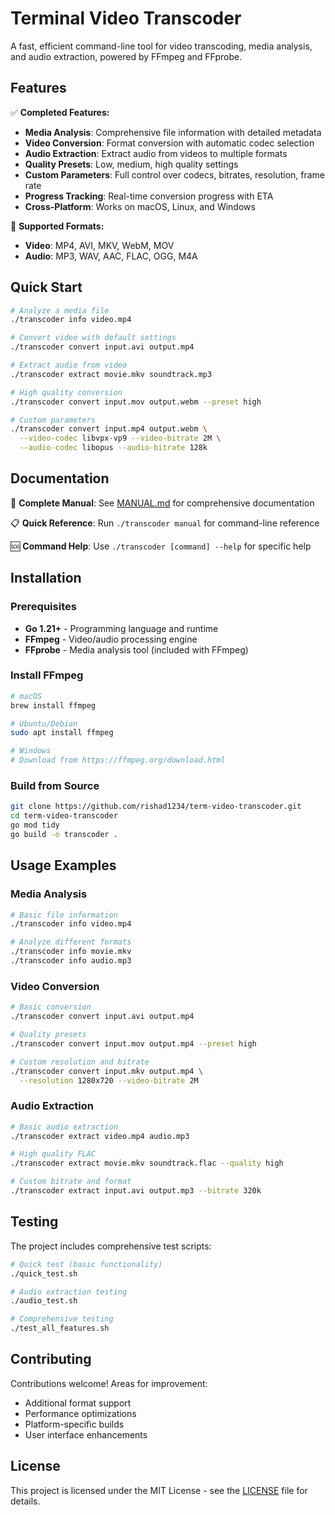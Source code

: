 # Terminal Video Transcoder

A fast, efficient command-line tool for video transcoding, media analysis, and audio extraction, powered by FFmpeg and FFprobe.

## Features

✅ **Completed Features:**

- **Media Analysis**: Comprehensive file information with detailed metadata
- **Video Conversion**: Format conversion with automatic codec selection
- **Audio Extraction**: Extract audio from videos to multiple formats
- **Quality Presets**: Low, medium, high quality settings
- **Custom Parameters**: Full control over codecs, bitrates, resolution, frame rate
- **Progress Tracking**: Real-time conversion progress with ETA
- **Cross-Platform**: Works on macOS, Linux, and Windows

🎯 **Supported Formats:**

- **Video**: MP4, AVI, MKV, WebM, MOV
- **Audio**: MP3, WAV, AAC, FLAC, OGG, M4A

## Quick Start

```bash
# Analyze a media file
./transcoder info video.mp4

# Convert video with default settings
./transcoder convert input.avi output.mp4

# Extract audio from video
./transcoder extract movie.mkv soundtrack.mp3

# High quality conversion
./transcoder convert input.mov output.webm --preset high

# Custom parameters
./transcoder convert input.mp4 output.webm \
  --video-codec libvpx-vp9 --video-bitrate 2M \
  --audio-codec libopus --audio-bitrate 128k
```

## Documentation

📖 **Complete Manual**: See [MANUAL.md](MANUAL.md) for comprehensive documentation

📋 **Quick Reference**: Run `./transcoder manual` for command-line reference

🆘 **Command Help**: Use `./transcoder [command] --help` for specific help

## Installation

### Prerequisites

- **Go 1.21+** - Programming language and runtime
- **FFmpeg** - Video/audio processing engine  
- **FFprobe** - Media analysis tool (included with FFmpeg)

### Install FFmpeg

```bash
# macOS
brew install ffmpeg

# Ubuntu/Debian
sudo apt install ffmpeg

# Windows
# Download from https://ffmpeg.org/download.html
```

### Build from Source

```bash
git clone https://github.com/rishad1234/term-video-transcoder.git
cd term-video-transcoder
go mod tidy
go build -o transcoder .
```

## Usage Examples

### Media Analysis

```bash
# Basic file information
./transcoder info video.mp4

# Analyze different formats
./transcoder info movie.mkv
./transcoder info audio.mp3
```

### Video Conversion

```bash
# Basic conversion
./transcoder convert input.avi output.mp4

# Quality presets
./transcoder convert input.mov output.mp4 --preset high

# Custom resolution and bitrate
./transcoder convert input.mkv output.mp4 \
  --resolution 1280x720 --video-bitrate 2M
```

### Audio Extraction

```bash
# Basic audio extraction
./transcoder extract video.mp4 audio.mp3

# High quality FLAC
./transcoder extract movie.mkv soundtrack.flac --quality high

# Custom bitrate and format
./transcoder extract input.avi output.mp3 --bitrate 320k
```

## Testing

The project includes comprehensive test scripts:

```bash
# Quick test (basic functionality)
./quick_test.sh

# Audio extraction testing
./audio_test.sh

# Comprehensive testing
./test_all_features.sh
```

## Contributing

Contributions welcome! Areas for improvement:

- Additional format support
- Performance optimizations
- Platform-specific builds
- User interface enhancements

## License

This project is licensed under the MIT License - see the [LICENSE](LICENSE) file for details.
